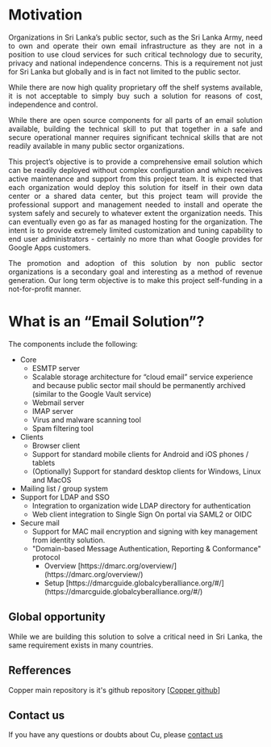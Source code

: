 # Motivation
<p align="justify">
Organizations in Sri Lanka’s public sector, such as the Sri Lanka Army, need to own and operate their own email infrastructure as they are not in a position to use cloud services for such critical technology due to security, privacy and national independence concerns. This is a requirement not just for Sri Lanka but globally and is in fact not limited to the public sector.
</p>

<p align="justify">
While there are now high quality proprietary off the shelf systems available, it is not acceptable to simply buy such a solution for reasons of cost, independence and control.
</p>
<p align="justify">
While there are open source components for all parts of an email solution available, building the technical skill to put that together in a safe and secure operational manner requires significant technical skills that are not readily available in many public sector organizations.
</p>
<p align="justify">
This project’s objective is to provide a comprehensive email solution which can be readily deployed without complex configuration and which receives active maintenance and support from this project team. It is expected that each organization would deploy this solution for itself in their own data center or a shared data center, but this project team will provide the professional support and management needed to install and operate the system safely and securely to whatever extent the organization needs. This can eventually even go as far as managed hosting for the organization. The intent is to provide extremely limited customization and tuning capability to end user administrators - certainly no more than what Google provides for Google Apps customers.
</p>
<p align="justify">
The promotion and adoption of this solution by non public sector organizations is a secondary goal and interesting as a method of revenue generation. Our long term objective is to make this project self-funding in a not-for-profit manner.
</p> 

# What is an “Email Solution”?
<p align="justify">
The components include the following:
</p>
<ul>
    <li> Core 
        <ul>
            <li> ESMTP server </li>
            <li> Scalable storage architecture for “cloud email” service experience and because public sector mail should be permanently archived (similar to the Google Vault service) </li>
            <li> Webmail server </li>
            <li> IMAP server </li>
            <li> Virus and malware scanning tool </li>
            <li> Spam filtering tool </li>
        </ul>
    </li>
    <li> Clients
        <ul>
            <li> Browser client </li>
            <li> Support for standard mobile clients for Android and iOS phones / tablets </li>
            <li> (Optionally) Support for standard desktop clients for Windows, Linux and MacOS </li>
        </ul>
    </li>
    <li> Mailing list / group system </li>
    <li> Support for LDAP and SSO
        <ul>
            <li> Integration to organization wide LDAP directory for authentication </li>
            <li> Web client integration to Single Sign On portal via SAML2 or OIDC </li>
        </ul>
    </li> 
    <li> Secure mail
        <ul>
            <li> Support for MAC mail encryption and signing with key management from identity solution. </li>
            <li> "Domain-based Message Authentication, Reporting & Conformance" protocol 
                <ul>
                    <li> Overview [https://dmarc.org/overview/](https://dmarc.org/overview/) </li>
                    <li> Setup [https://dmarcguide.globalcyberalliance.org/#/](https://dmarcguide.globalcyberalliance.org/#/) </li>
                </ul>
            </li>
        </ul>
    </li>
</ul>

## Global opportunity
<p align="justify">
While we are building this solution to solve a critical need in Sri Lanka, the same requirement exists in many countries.
</p>

## Refferences

Copper main repository is it's github repository [[Copper github](https://github.com/LSFLK/Copper)]
  

<!-- Prometheus container pull and run: 
    sudo docker pull prom/prometheus
    docker run -p 9090:9090 prom/prometheus

Grafana pull and run
    docker pull grafana/grafana
    docker run -d --name=grafana -p 3000:3000 grafana/grafana -->


## Contact us
    
If you have any questions or doubts about Cu, please [contact us](mailto:copper@opensource.lk)